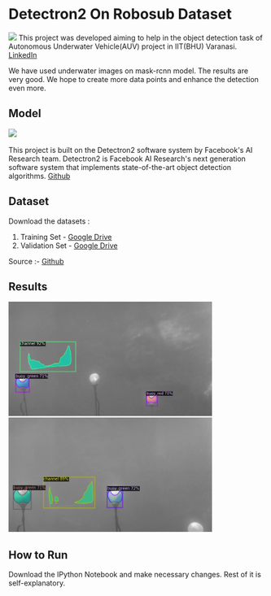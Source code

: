 # Detectron2 On Robosub Dataset
<img src="https://media.licdn.com/dms/image/C510BAQEWABKih2_n4A/company-logo_400_400/0?e=1580342400&v=beta&t=dH2a3xvE1fTV2M-zCwm0uYA-zkTU54APrlm1sPf3a4k" width="100" >
This project was developed aiming to help in the object detection task of Autonomous Underwater Vehicle(AUV)
project in IIT(BHU) Varanasi. 
<a href="https://linkedin.com/company/auv-iit-bhu">LinkedIn</a>

We have used underwater images on mask-rcnn model. The results are very good. We hope to create more data points and enhance the detection even more.
 
## Model

<img src="https://github.com/facebookresearch/detectron2/raw/master/.github/Detectron2-Logo-Horz.svg?sanitize=true" width="300" >

This project is built on the Detectron2 software system by Facebook's AI Research team. Detectron2 is Facebook AI Research's next generation software system that implements state-of-the-art object detection algorithms. [Github](https://github.com/facebookresearch/detectron2)



## Dataset

Download the datasets :
  1. Training Set - [Google Drive](https://drive.google.com/open?id=1aIxosskQObf-HgKlUJFbCjUiVT-Lp8rj)
  2. Validation Set - [Google Drive](https://drive.google.com/open?id=1PNmUNGvPesKckwks9Ls37pEVqTgvRjxn)

Source :- [Github](https://github.com/beaverauv/robosub_transdec_dataset)

## Results

<img src="results/r1.png" width="400" > <img src="results/r2.png" width="400" >

## How to Run

Download the IPython Notebook and make necessary changes. Rest of it is self-explanatory.

